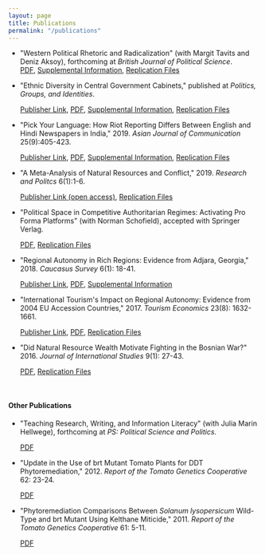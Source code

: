 ```yaml
---
layout: page
title: Publications
permalink: "/publications"
---
```


* "Western Political Rhetoric and Radicalization" (with Margit Tavits and Deniz Aksoy), forthcoming at _British Journal of Political Science_.  
  [PDF](/files/RhetoricRadicalization.pdf), [Supplemental Information](/files/RhetoricRadicalizationSupplemental.pdf), [Replication Files](/files/RhetoricRadicalizationDataFiles.zip)

* "Ethnic Diversity in Central Government Cabinets," published at _Politics, Groups, and Identities_.

	[Publisher Link](https://doi.org/10.1080/21565503.2020.1756360), [PDF](/files/EthnicDiversityCabinets.pdf), [Supplemental Information](/files/EthnicDiversitySupplemental.pdf), [Replication Files](/files/EthnicCabinetDiversityDataFiles.zip)

* "Pick Your Language: How Riot Reporting Differs Between English and Hindi Newspapers in India," 2019. _Asian Journal of Communication_ 25(9):405-423.

   [Publisher Link](https://doi.org/10.1080/01292986.2019.1651883), [PDF](/files/PickYourLanguageAccepted.pdf), [Supplemental Information](/files/PickYourLanguageSupplemental.pdf), [Replication Files](/files/PickYourLanguageDataFiles.zip)

* "A Meta-Analysis of Natural Resources and Conflict," 2019. _Research and Politcs_ 6(1):1-6.

  [Publisher Link (open access)](https://doi.org/10.1177/2053168018818232), [Replication Files](/files/Meta-Analysis_Data_Files.zip)

* "Political Space in Competitive Authoritarian Regimes: Activating Pro Forma Platforms" (with Norman Schofield), accepted with Springer Verlag.

  [PDF](/files/CompetitiveAuthoritarianPoliticalSpace.pdf), [Replication Files](/files/CompetitivePoliticalSpace.zip)

* "Regional Autonomy in Rich Regions: Evidence from Adjara, Georgia," 2018. _Caucasus Survey_ 6(1): 18-41.

  [Publisher Link](https://doi.org/10.1080/23761199.2017.1344028), [PDF](/files/RegionalAutonomyAccepted.pdf), [Supplemental Information](/files/RegionalAutonomySupplemental.pdf)

* "International Tourism's Impact on Regional Autonomy: Evidence from 2004 EU Accession Countries," 2017. _Tourism Economics_ 23(8): 1632-1661.

  [Publisher Link](https://doi.org/10.1177/1354816617716247), [PDF](/files/TourismAutonomyAccepted.pdf), [Replication Files](/files/TourismRegionalism.zip)

* "Did Natural Resource Wealth Motivate Fighting in the Bosnian War?" 2016. _Journal of International Studies_ 9(1): 27-43.

  [PDF](/files/JIS_Vol9_No1_OBrochta.pdf), [Replication Files](/files/BosniaNaturalResources.zip)

&nbsp;

#### Other Publications

* "Teaching Research, Writing, and Information Literacy" (with Julia Marin Hellwege), forthcoming at _PS: Political Science and Politics_.

	[PDF](/files/ResearchMethodsTrack.pdf)

* "Update in the Use of brt Mutant Tomato Plants for DDT Phytoremediation," 2012. _Report of the Tomato Genetics Cooperative_ 62: 23-24.

  [PDF](/files/UpdatePhytoremediation.pdf)

* "Phytoremediation Comparisons Between _Solanum lysopersicum_ Wild-Type and brt Mutant Using Kelthane Miticide," 2011. _Report of the Tomato Genetics Cooperative_ 61: 5-11.

  [PDF](/files/PhytoremediationComparisons.pdf)


